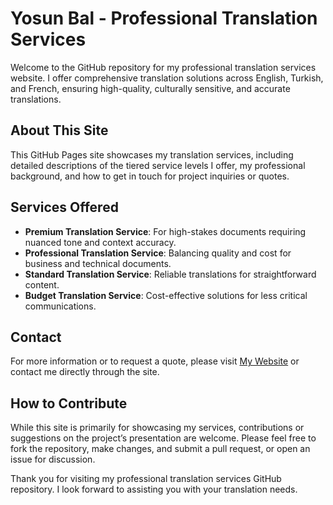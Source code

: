 # Yosun Bal - Professional Translation Services

Welcome to the GitHub repository for my professional translation services website. I offer comprehensive translation solutions across English, Turkish, and French, ensuring high-quality, culturally sensitive, and accurate translations.

## About This Site

This GitHub Pages site showcases my translation services, including detailed descriptions of the tiered service levels I offer, my professional background, and how to get in touch for project inquiries or quotes.

## Services Offered

- **Premium Translation Service**: For high-stakes documents requiring nuanced tone and context accuracy.
- **Professional Translation Service**: Balancing quality and cost for business and technical documents.
- **Standard Translation Service**: Reliable translations for straightforward content.
- **Budget Translation Service**: Cost-effective solutions for less critical communications.

## Contact

For more information or to request a quote, please visit [My Website](https://Yosun-Bal.github.io) or contact me directly through the site.

## How to Contribute

While this site is primarily for showcasing my services, contributions or suggestions on the project’s presentation are welcome. Please feel free to fork the repository, make changes, and submit a pull request, or open an issue for discussion.

Thank you for visiting my professional translation services GitHub repository. I look forward to assisting you with your translation needs.
